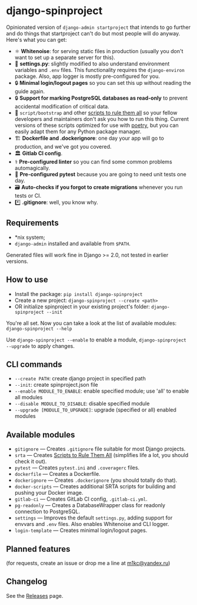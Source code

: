 # django-spinproject

Opinionated version of `django-admin startproject` that intends to go further and do things that startproject can't do but most people will do anyway. Here's what you can get:

* ⚛️ **Whitenoise**: for serving static files in production (usually you don't want to set up a separate server for this).
* 🔧 **settings.py**: slightly modified to also understand environment variables and `.env` files. This functionality requires the `django-environ` package. Also, app logger is mostly pre-configured for you.
* 🔒 **Minimal login/logout pages** so you can set this up without reading the guide again.
* 🔒 **Support for marking PostgreSQL databases as read-only** to prevent accidental modification of critical data.
* 🧰 `script/bootstrap` and other [scripts to rule them all](https://github.blog/2015-06-30-scripts-to-rule-them-all/) so your fellow developers and maintainers don't ask you how to run this thing. Current versions of these scripts optimized for use with [poetry](https://python-poetry.org/), but you can easily adapt them for any Python package manager.
* 🏗️ **Dockerfile and .dockerignore**: one day your app will go to production, and we've got you covered.
* 🏛️ **Gitlab CI config**.
* ⚕️ **Pre-configured linter** so you can find some common problems automagically.
* 🏃 **Pre-configured pytest** because you are going to need unit tests one day.
* 🗃️ **Auto-checks if you forgot to create migrations** whenever you run tests or CI.
* *️⃣ **.gitignore**: well, you know why.

## Requirements

* \*nix system;
* `django-admin` installed and available from `$PATH`.

Generated files will work fine in Django >= 2.0, not tested in earlier versions.

## How to use

* Install the package: `pip install django-spinproject`
* Create a new project: `django-spinproject --create <path>`
* OR initialize spinproject in your existing project's folder: `django-spinproject --init`

You're all set. Now you can take a look at the list of available modules: `django-spinproject --help`

Use `django-spinproject --enable` to enable a module, `django-spinproject --upgrade` to apply changes.

## CLI commands

* `--create PATH`: create django project in specified path
* `--init`: create spinproject.json file
* `--enable MODULE_TO_ENABLE`: enable specified module; use 'all' to enable all modules
* `--disable MODULE_TO_DISABLE`: disable specified module
* `--upgrade [MODULE_TO_UPGRADE]`: upgrade (specified or all) enabled modules

## Available modules

* `gitignore` — Creates `.gitignore` file suitable for most Django projects.
* `srta` — Creates [Scripts to Rule Them All](https://github.blog/2015-06-30-scripts-to-rule-them-all/) (simplifies life a lot, you should check it out).
* `pytest` — Creates `pytest.ini` and `.coveragerc` files.
* `dockerfile` — Creates a Dockerfile.
* `dockerignore` — Creates `.dockerignore` (you should totally do that).
* `docker-scripts` — Creates additional SRTA scripts for building and pushing your Docker image.
* `gitlab-ci` — Creates GitLab CI config, `.gitlab-ci.yml`.
* `pg-readonly` — Creates a DatabaseWrapper class for readonly connection to PostgreSQL.
* `settings` — Improves the default `settings.py`, adding support for envvars and `.env` files. Also enables Whitenoise and CLI logger.
* `login-template` — Creates minimal login/logout pages.

## Planned features

(for requests, create an issue or drop me a line at m1kc@yandex.ru)

## Changelog

See the [Releases](https://github.com/m1kc/django-spinproject/releases) page.
